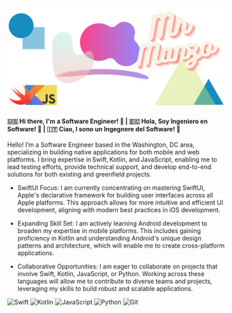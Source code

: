 
<div>
  <img src="https://github.com/israman30/israman30/blob/master/img/cover.png">
</div>
                                                  
#### 🇺🇸 Hi there, I'm a Software Engineer! 👋 | 🇪🇨 Hola, Soy Ingeniero en Software! 👋 | 🇮🇹 Ciao, I sono un Ingegnere del Software! 👋 

Hello! I’m a Software Engineer based in the Washington, DC area, specializing in building native applications for both mobile and web platforms. I bring expertise in Swift, Kotlin, and JavaScript, enabling me to lead testing efforts, provide technical support, and develop end-to-end solutions for both existing and greenfield projects.

- SwiftUI Focus: I am currently concentrating on mastering SwiftUI, Apple's declarative framework for building user interfaces across all Apple platforms. This approach allows for more intuitive and efficient UI development, aligning with modern best practices in iOS development.​

- Expanding Skill Set: I am actively learning Android development to broaden my expertise in mobile platforms. This includes gaining proficiency in Kotlin and understanding Android's unique design patterns and architecture, which will enable me to create cross-platform applications.
  
- Collaborative Opportunities: I am eager to collaborate on projects that involve Swift, Kotlin, JavaScript, or Python. Working across these languages will allow me to contribute to diverse teams and projects, leveraging my skills to build robust and scalable applications.

![Swift](https://img.shields.io/badge/swift-F54A2A?style=for-the-badge&logo=swift&logoColor=white) ![Kotlin](https://img.shields.io/badge/kotlin-%237F52FF.svg?style=for-the-badge&logo=kotlin&logoColor=white) ![JavaScript](https://img.shields.io/badge/javascript-%23323330.svg?style=for-the-badge&logo=javascript&logoColor=%23F7DF1E) ![Python](https://img.shields.io/badge/python-3670A0?style=for-the-badge&logo=python&logoColor=ffdd54) ![Git](https://img.shields.io/badge/git-%23F05033.svg?style=for-the-badge&logo=git&logoColor=white)

<!--
**israman30/israman30** is a ✨ _special_ ✨ repository because its `README.md` (this file) appears on your GitHub profile.

Here are some ideas to get you started:

- 🔭 I’m currently working on ...
- 🌱 I’m currently learning ...
- 👯 I’m looking to collaborate on ...
- 🤔 I’m looking for help with ...
- 💬 Ask me about ...
- 📫 How to reach me: ...
- 😄 Pronouns: ...
- ⚡ Fun fact: ...
-->
